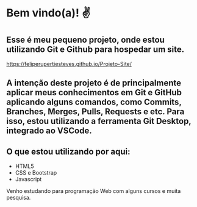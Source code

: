 # Bem vindo(a)! ✌️
## Esse é meu pequeno projeto, onde estou utilizando Git e Github para hospedar um site.

https://feliperupertiesteves.github.io/Projeto-Site/

A intenção deste projeto é de principalmente aplicar meus conhecimentos em Git e GitHub aplicando alguns comandos, como Commits, Branches, Merges, Pulls, Requests e etc.
Para isso, estou utilizando a ferramenta Git Desktop, integrado ao VSCode.
 ---

## O que estou utilizando por aqui:
* HTML5 
* CSS e Bootstrap
* Javascript

Venho estudando para programação Web com alguns cursos e muita pesquisa. 

